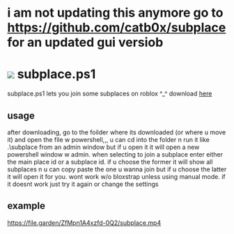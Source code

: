 # i am not updating this anymore go to https://github.com/catb0x/subplace for an updated gui versiob

# ![](https://pixels.crd.co/assets/images/gallery58/ca8c8959.gif) subplace.ps1
subplace.ps1 lets you join some subplaces on roblox ^_^
download [here](https://raw.githubusercontent.com/catb0x/subplace.ps1/refs/heads/main/subplace.ps1)

## usage
after downloading, go to the foilder where its downloaded (or where u move it) and open the file w powershell,,, u can cd into the folder n run it like .\subplace from an admin window but if u open it it will open a new powershell window w admin. when selecting to join a subplace enter either the main place id or a subplace id. if u choose the former it will show all subplaces n u can copy paste the one u wanna join but if u choose the latter it will open it for you. wont work w/o bloxstrap unless using manual mode. if it doesnt work just try it again or change the settings

## example

https://file.garden/ZfMpn1A4xzfd-0Q2/subplace.mp4
